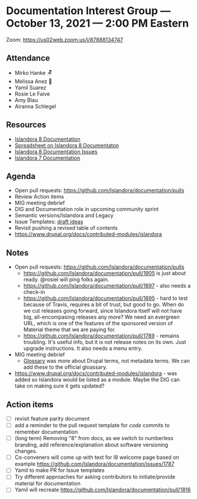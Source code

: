 # Documentation Interest Group — October 13, 2021 — 2:00 PM Eastern

Zoom:  https://us02web.zoom.us/j/87888134747

## Attendance

* Mirko Hanke 🪑
* Melissa Anez 📝
* Yamil Suarez
* Rosie Le Faive
* Amy Blau
* Airanna Schlegel
  
## Resources
* [Islandora 8 Documentation](https://islandora.github.io/documentation/)
* [Spreadsheet on Islandora 8 Documentaton](https://docs.google.com/spreadsheets/d/1E-kRw9xE60CKK0qL1-phzeVKjEZu3qBKZ9d3LH1hDEE/edit?usp=sharing)
* [Islandora 8 Documentation Issues](https://github.com/Islandora/documentation/labels/documentation)
* [Islandora 7 Documentation](https://wiki.lyrasis.org/display/ISLANDORA/Start)

## Agenda
- Open pull requests: https://github.com/Islandora/documentation/pulls
- Review Action items
- MIG meeting debrief
- DIG and Documentation role in upcoming community sprint
- Semantic versions/Islandora and Legacy 
- Issue Templates: [draft ideas](https://docs.google.com/document/d/1dF0yL9_lRsaX14Mb2nsMzZXUIbSPMmFITGH8KP_Zcxk/edit#)
- Revisit pushing a revised table of contents
- https://www.drupal.org/docs/contributed-modules/islandora


## Notes
- Open pull requests: https://github.com/Islandora/documentation/pulls
    - https://github.com/Islandora/documentation/pull/1905 is just about ready. @rosiel will ping folks again. 
    - https://github.com/Islandora/documentation/pull/1897 - also needs a check-in
    - https://github.com/Islandora/documentation/pull/1895 - hard to test because of Travis, requires a bit of trust, but good to go. When do we cut releases going forward, since Islandora itself will not have big, all-encompasing releases any more? We need an evergreen URL, which is one of the features of the sponsored version of Material theme that we are paying for. 
    - https://github.com/Islandora/documentation/pull/1789 - remains troubling. It's useful info, but it is not release notes on its own. Just upgrade instructions. It also needs a menu entry.
- MIG meeting debrief
     - [Glossary](https://docs.google.com/document/d/1cfPYFVV9qvvz2VjBRdYUN0CB7AyVDuG-GYavQ27DuBk/edit#heading=h.9fr9xw70meix) was more about Drupal terms, not metadata terms. We can add these to the official gloassary. 
- https://www.drupal.org/docs/contributed-modules/islandora - was added so Islandora would be listed as a module. Maybe the DIG can take on making sure it gets updated?



## Action items
* [ ] revisit feature parity document
* [ ] add a reminder to the pull request template for _code_ commits to remember documentation
* [ ] (long term) Removing "8" from docs, as we switch to numberless branding, add reference/explanation about software versioning changes.
* [ ] Co-conveners will come up with text for I8 welcome page based on example https://github.com/Islandora/documentation/issues/1787
* [ ] Yamil to make PR for Issue templates
* [ ] Try different approaches for asking contributors to initiate/provide material for documentation
* [ ] Yamil will recreate https://github.com/Islandora/documentation/pull/1816
